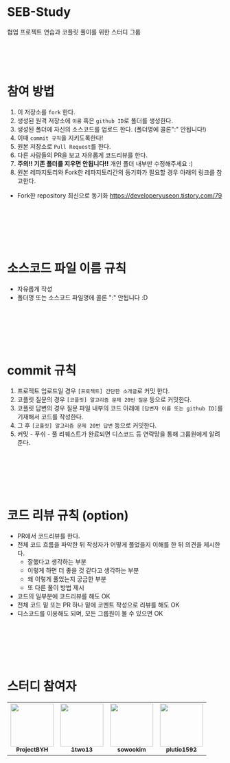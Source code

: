 # SEB-Study
협업 프로젝트 연습과 코플릿 풀이를 위한 스터디 그룹
<br/>
<br/>
<br/>
<br/>
<br/>

# 참여 방법
1. 이 저장소를 ```fork``` 한다.
2. 생성된 원격 저장소에 ```이름``` 혹은 ```github ID```로 폴더를 생성한다.
3. 생성된 폴더에 자신의 소스코드를 업로드 한다. (폴더명에 콜론":" 안됩니다!)
4. 이때 ```commit 규칙```을 지키도록한다!
5. 원본 저장소로 ```Pull Request```를 한다.
6. 다른 사람들의 PR을 보고 자유롭게 코드리뷰를 한다.
7. __주의!! 기존 폴더를 지우면 안됩니다!!__ 개인 폴더 내부만 수정해주세요 :)
8. 원본 레파지토리와 Fork한 레파지토리간의 동기화가 필요할 경우 아래의 링크를 참고한다.
* Fork한 repository 최신으로 동기화 <https://developeryuseon.tistory.com/79>
<br/>
<br/>
<br/>
<br/>
<br/>

# 소스코드 파일 이름 규칙
* 자유롭게 작성
* 폴더명 또는 소스코드 파일명에 콜론 ":" 안됩니다 :D
<br/>
<br/>
<br/>
<br/>
<br/>

# commit 규칙
1. 프로젝트 업로드일 경우 ```[프로젝트] 간단한 소개글```로 커밋 한다.
2. 코플릿 질문의 경우 ```[코플릿] 알고리즘 문제 20번 질문``` 등으로 커밋한다.
3. 코플릿 답변의 경우 질문 파일 내부의 코드 아래에 ```[답변자 이름 또는 github ID]```를 기재해서 코드를 작성한다. 
4. 그 후 ```[코플릿] 알고리즘 문제 20번 답변``` 등으로 커밋한다.
5. 커밋 - 푸쉬 - 풀 리퀘스트가 완료되면 디스코드 등 연락망을 통해 그룹원에게 알려준다.
<br/>
<br/>
<br/>
<br/>
<br/>

# 코드 리뷰 규칙 (option)
* PR에서 코드리뷰를 한다.
* 전체 코드 흐름을 파악한 뒤 작성자가 어떻게 풀었을지 이해를 한 뒤 의견을 제시한다.
    * 잘했다고 생각하는 부분
    * 이렇게 하면 더 좋을 것 같다고 생각하는 부분
    * 왜 이렇게 풀었는지 궁금한 부분
    * 또 다른 풀이 방법 제시
* 코드의 일부분에 코드리뷰를 해도 OK
* 전체 코드 밑 또는 PR 하나 밑에 코멘트 작성으로 리뷰를 해도 OK
* 디스코드를 이용해도 되며, 모든 그룹원이 볼 수 있으면 OK
<br/>
<br/>
<br/>
<br/>
<br/>

# 스터디 참여자
<table>
    <tr>
        <td align="center">
            <a href="https://github.com/ProjectBYH">
                <img src="https://avatars.githubusercontent.com/u/94483085?v=4" width="100px"; alt style="max=width: 100%;">
                <br><sub><b>ProjectBYH</b></sub></td>
        <td align="center">
            <a href="https://github.com/1two13">
                <img src="https://avatars.githubusercontent.com/u/88531407?v=4" width="100px"; alt style="max=width: 100%;">
                <br><sub><b>1two13</b></sub></td>
        <td align="center">
            <a href="https://github.com/sowookim">
                <img src="https://avatars.githubusercontent.com/u/94825738?v=4" width="100px"; alt style="max=width: 100%;">
                <br><sub><b>sowookim</b></sub></td>
        <td align="center">
            <a href="https://github.com/plutio1592">
                <img src="https://avatars.githubusercontent.com/u/96008486?v=4" width="100px"; alt style="max=width: 100%;">
                <br><sub><b>plutio1592</b></sub></td>

</tr>
</table>